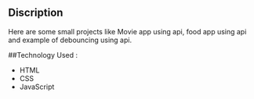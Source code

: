 ## Discription
Here are some small projects like Movie app using api, food app using api and example of debouncing using api.

##Technology Used :
<ul>
<li>HTML</li>
<li>CSS</li>
<li>JavaScript</li>
</ul>
